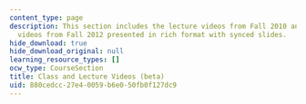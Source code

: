 ```yaml
---
content_type: page
description: This section includes the lecture videos from Fall 2010 and the class
  videos from Fall 2012 presented in rich format with synced slides.
hide_download: true
hide_download_original: null
learning_resource_types: []
ocw_type: CourseSection
title: Class and Lecture Videos (beta)
uid: 880cedcc-27e4-0059-b6e0-50fb0f127dc9
---
```

